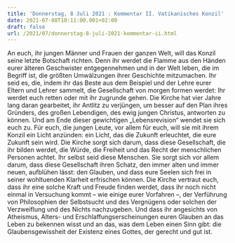 ```yaml
---
title: 'Donnerstag, 8 Juli 2021 : Kommentar II. Vatikanisches Konzil'
date: 2021-07-08T10:11:00.001+02:00
draft: false
url: /2021/07/donnerstag-8-juli-2021-kommentar-ii.html
---
```


An euch, ihr jungen Männer und Frauen der ganzen Welt, will das Konzil seine letzte Botschaft richten. Denn ihr werdet die Flamme aus den Händen eurer älteren Geschwister entgegennehmen und in der Welt leben, die im Begriff ist, die größten Umwälzungen ihrer Geschichte mitzumachen. Ihr seid es, die, indem ihr das Beste aus dem Beispiel und der Lehre eurer Eltern und Lehrer sammelt, die Gesellschaft von morgen formen werdet: Ihr werdet euch retten oder mit ihr zugrunde gehen. Die Kirche hat vier Jahre lang daran gearbeitet, ihr Antlitz zu verjüngen, um besser auf den Plan ihres Gründers, des großen Lebendigen, des ewig jungen Christus, antworten zu können. Und am Ende dieser gewichtigen „Lebensrevision“ wendet sie sich euch zu. Für euch, die jungen Leute, vor allem für euch, will sie mit ihrem Konzil ein Licht anzünden: ein Licht, das die Zukunft erleuchtet, die eure Zukunft sein wird. Die Kirche sorgt sich darum, dass diese Gesellschaft, die ihr bilden werdet, die Würde, die Freiheit und das Recht der menschlichen Personen achtet. Ihr selbst seid diese Menschen. Sie sorgt sich vor allem darum, dass diese Gesellschaft ihren Schatz, den immer alten und immer neuen, aufblühen lässt: den Glauben, und dass eure Seelen sich frei in seiner wohltuenden Klarheit erfrischen können. Die Kirche vertraut euch, dass ihr eine solche Kraft und Freude finden werdet, dass ihr noch nicht einmal in Versuchung kommt – wie einige eurer Vorfahren –, der Verführung von Philosophien der Selbstsucht und des Vergnügens oder solchen der Verzweiflung und des Nichts nachzugeben. Und dass ihr angesichts von Atheismus, Alters- und Erschlaffungserscheinungen euren Glauben an das Leben zu bekennen wisst und an das, was dem Leben einen Sinn gibt: die Glaubensgewissheit der Existenz eines Gottes, der gerecht und gut ist.